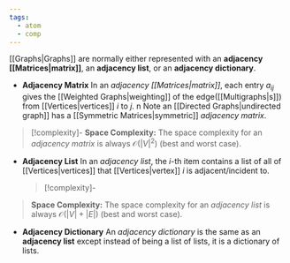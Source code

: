 ```yaml
---
tags:
  - atom
  - comp
---
```

[[Graphs|Graphs]] are normally either represented with an **adjacency [[Matrices|matrix]]**, an **adjacency list**, or an **adjacency dictionary**.
- **Adjacency Matrix**
  In an *adjacency [[Matrices|matrix]]*, each entry $a_{ij}$ gives the [[Weighted Graphs|weighting]] of the edge([[Multigraphs|s]]) from [[Vertices|vertices]] $i$ to $j$. n Note an [[Directed Graphs|undirected graph]] has a [[Symmetric Matrices|symmetric]] *adjacency matrix*.
> [!complexity]-
> **Space Complexity:** The space complexity for an *adjacency matrix* is always $\mathcal{O}(\left| V \right|^2)$ (best and worst case).
- **Adjacency List**
  In an *adjacency list*, the $i$-th item contains a list of all of [[Vertices|vertices]] that [[Vertices|vertex]] $i$ is adjacent/incident to.
  > [!complexity]-
> **Space Complexity:** The space complexity for an *adjacency list* is always $\mathcal{O}(\left| V \right| + \left| E \right|)$ (best and worst case).
- **Adjacency Dictionary**
  An *adjacency dictionary* is the same as an **adjacency list** except instead of being a list of lists, it is a dictionary of lists.
